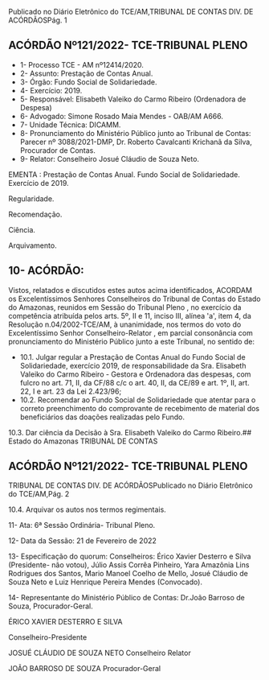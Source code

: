 Publicado  no  Diário  Eletrônico do TCE/AM,TRIBUNAL DE CONTAS DIV. DE ACÓRDÃOSPág. 1

## ACÓRDÃO Nº121/2022- TCE-TRIBUNAL PLENO

- 1- Processo TCE - AM nº12414/2020.
- 2- Assunto: Prestação de Contas Anual.
- 3- Órgão: Fundo Social de Solidariedade.
- 4- Exercício: 2019.
- 5- Responsável: Elisabeth Valeiko do Carmo Ribeiro (Ordenadora de Despesa)
- 6- Advogado: Simone Rosado Maia Mendes - OAB/AM A666.
- 7- Unidade Técnica: DICAMM.
- 8- Pronunciamento  do  Ministério  Público  junto  ao  Tribunal  de  Contas: Parecer  nº 3088/2021-DMP, Dr. Roberto Cavalcanti Krichanã da Silva, Procurador de Contas.
- 9- Relator: Conselheiro Josué Cláudio de Souza Neto.

EMENTA : Prestação de Contas Anual. Fundo Social de Solidariedade. Exercício de 2019.

Regularidade.

Recomendação.

Ciência.

Arquivamento.

## 10-  ACÓRDÃO:

Vistos, relatados e discutidos estes autos acima identificados, ACORDAM os Excelentíssimos Senhores Conselheiros do Tribunal de Contas do Estado do Amazonas, reunidos em Sessão do Tribunal Pleno , no exercício da competência atribuída pelos arts. 5º, II e 11, inciso III, alínea 'a', item 4, da Resolução n.04/2002-TCE/AM, à unanimidade, nos termos do voto do Excelentíssimo Senhor Conselheiro-Relator , em  parcial consonância com pronunciamento do Ministério Público junto a este Tribunal, no sentido de:

- 10.1. Julgar regular a Prestação de Contas  Anual do Fundo  Social de Solidariedade,  exercício  2019,  de  responsabilidade  da  Sra. Elisabeth Valeiko do Carmo Ribeiro -  Gestora  e  Ordenadora  das  despesas,  com fulcro no art. 71, II, da CF/88 c/c o art. 40, II, da CE/89 e art. 1º, II, art. 22, I e art. 23 da Lei 2.423/96;
- 10.2. Recomendar ao Fundo Social de Solidariedade que atentar para o correto preenchimento do comprovante de recebimento de material dos beneficiários das doações realizadas pelo Fundo.

10.3. Dar ciência da Decisão à Sra. Elisabeth Valeiko do Carmo Ribeiro.## Estado do Amazonas TRIBUNAL DE CONTAS

## ACÓRDÃO Nº121/2022- TCE-TRIBUNAL PLENO

TRIBUNAL DE CONTAS DIV. DE ACÓRDÃOSPublicado  no  Diário  Eletrônico do TCE/AM,Pág. 2

10.4. Arquivar os autos nos termos regimentais.

11-  Ata: 6ª Sessão Ordinária- Tribunal Pleno.

12-  Data da Sessão: 21 de Fevereiro de 2022

13-  Especificação do quorum: Conselheiros: Érico Xavier Desterro e Silva (Presidente- não votou),  Júlio  Assis  Corrêa  Pinheiro,  Yara  Amazônia  Lins  Rodrigues  dos  Santos, Mario Manoel Coelho de Mello, Josué Cláudio de Souza Neto e Luiz Henrique Pereira Mendes (Convocado).

14-  Representante  do  Ministério  Público  de  Contas: Dr.João  Barroso  de  Souza, Procurador-Geral.

ÉRICO XAVIER DESTERRO E SILVA

Conselheiro-Presidente

JOSUÉ CLÁUDIO DE SOUZA NETO Conselheiro Relator

JOÃO BARROSO DE SOUZA Procurador-Geral